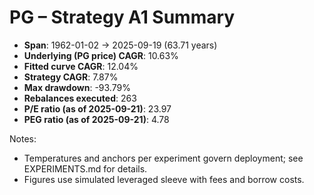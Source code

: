 # PG – Strategy A1 Summary

- **Span**: 1962-01-02 → 2025-09-19 (63.71 years)
- **Underlying (PG price) CAGR**: 10.63%
- **Fitted curve CAGR**: 12.04%
- **Strategy CAGR**: 7.87%
- **Max drawdown**: -93.79%
- **Rebalances executed**: 263
- **P/E ratio (as of 2025-09-21)**: 23.97
- **PEG ratio (as of 2025-09-21)**: 4.78

Notes:

- Temperatures and anchors per experiment govern deployment; see EXPERIMENTS.md for details.
- Figures use simulated leveraged sleeve with fees and borrow costs.

